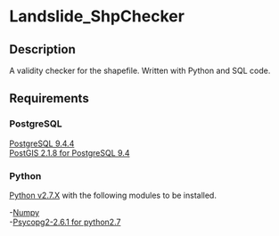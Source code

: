 Landslide_ShpChecker
==========

## Description
A validity checker for the shapefile. Written with Python and SQL code.

## Requirements

### PostgreSQL
[PostgreSQL 9.4.4](http://www.postgresql.org)  
[PostGIS 2.1.8 for PostgreSQL 9.4](http://postgis.net)

### Python
[Python v2.7.X](https://www.python.org) with the following modules to be installed.

-[Numpy](http://www.numpy.org)  
-[Psycopg2-2.6.1 for python2.7](http://initd.org/psycopg)  

